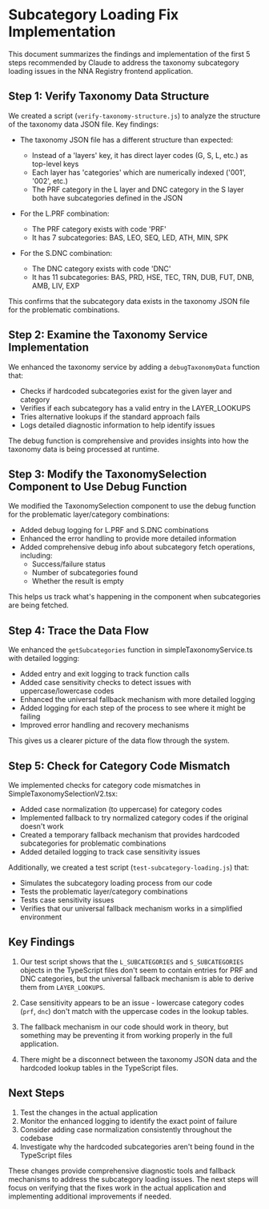 # Subcategory Loading Fix Implementation

This document summarizes the findings and implementation of the first 5 steps recommended by Claude to address the taxonomy subcategory loading issues in the NNA Registry frontend application.

## Step 1: Verify Taxonomy Data Structure

We created a script (`verify-taxonomy-structure.js`) to analyze the structure of the taxonomy data JSON file. Key findings:

- The taxonomy JSON file has a different structure than expected:
  - Instead of a 'layers' key, it has direct layer codes (G, S, L, etc.) as top-level keys
  - Each layer has 'categories' which are numerically indexed ('001', '002', etc.)
  - The PRF category in the L layer and DNC category in the S layer both have subcategories defined in the JSON

- For the L.PRF combination:
  - The PRF category exists with code 'PRF'
  - It has 7 subcategories: BAS, LEO, SEQ, LED, ATH, MIN, SPK

- For the S.DNC combination:
  - The DNC category exists with code 'DNC'
  - It has 11 subcategories: BAS, PRD, HSE, TEC, TRN, DUB, FUT, DNB, AMB, LIV, EXP

This confirms that the subcategory data exists in the taxonomy JSON file for the problematic combinations.

## Step 2: Examine the Taxonomy Service Implementation

We enhanced the taxonomy service by adding a `debugTaxonomyData` function that:

- Checks if hardcoded subcategories exist for the given layer and category
- Verifies if each subcategory has a valid entry in the LAYER_LOOKUPS
- Tries alternative lookups if the standard approach fails
- Logs detailed diagnostic information to help identify issues

The debug function is comprehensive and provides insights into how the taxonomy data is being processed at runtime.

## Step 3: Modify the TaxonomySelection Component to Use Debug Function

We modified the TaxonomySelection component to use the debug function for the problematic layer/category combinations:

- Added debug logging for L.PRF and S.DNC combinations
- Enhanced the error handling to provide more detailed information
- Added comprehensive debug info about subcategory fetch operations, including:
  - Success/failure status
  - Number of subcategories found
  - Whether the result is empty

This helps us track what's happening in the component when subcategories are being fetched.

## Step 4: Trace the Data Flow

We enhanced the `getSubcategories` function in simpleTaxonomyService.ts with detailed logging:

- Added entry and exit logging to track function calls
- Added case sensitivity checks to detect issues with uppercase/lowercase codes
- Enhanced the universal fallback mechanism with more detailed logging
- Added logging for each step of the process to see where it might be failing
- Improved error handling and recovery mechanisms

This gives us a clearer picture of the data flow through the system.

## Step 5: Check for Category Code Mismatch

We implemented checks for category code mismatches in SimpleTaxonomySelectionV2.tsx:

- Added case normalization (to uppercase) for category codes
- Implemented fallback to try normalized category codes if the original doesn't work
- Created a temporary fallback mechanism that provides hardcoded subcategories for problematic combinations
- Added detailed logging to track case sensitivity issues

Additionally, we created a test script (`test-subcategory-loading.js`) that:
- Simulates the subcategory loading process from our code
- Tests the problematic layer/category combinations
- Tests case sensitivity issues
- Verifies that our universal fallback mechanism works in a simplified environment

## Key Findings

1. Our test script shows that the `L_SUBCATEGORIES` and `S_SUBCATEGORIES` objects in the TypeScript files don't seem to contain entries for PRF and DNC categories, but the universal fallback mechanism is able to derive them from `LAYER_LOOKUPS`.

2. Case sensitivity appears to be an issue - lowercase category codes (`prf`, `dnc`) don't match with the uppercase codes in the lookup tables.

3. The fallback mechanism in our code should work in theory, but something may be preventing it from working properly in the full application.

4. There might be a disconnect between the taxonomy JSON data and the hardcoded lookup tables in the TypeScript files.

## Next Steps

1. Test the changes in the actual application
2. Monitor the enhanced logging to identify the exact point of failure
3. Consider adding case normalization consistently throughout the codebase
4. Investigate why the hardcoded subcategories aren't being found in the TypeScript files

These changes provide comprehensive diagnostic tools and fallback mechanisms to address the subcategory loading issues. The next steps will focus on verifying that the fixes work in the actual application and implementing additional improvements if needed.